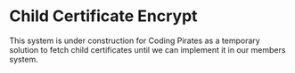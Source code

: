 # Child Certificate Encrypt
This system is under construction for Coding Pirates as a temporary solution to
fetch child certificates until we can implement it in our members system.
